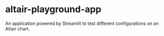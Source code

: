# altair-playground-app
An application powered by Streamlit to test different configurations on an Altair chart.
